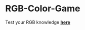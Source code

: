 # RGB-Color-Game

Test your RGB knowledge <a href="https://radioactive92177.github.io/RGB-Color-Game/"> **here** </a>
